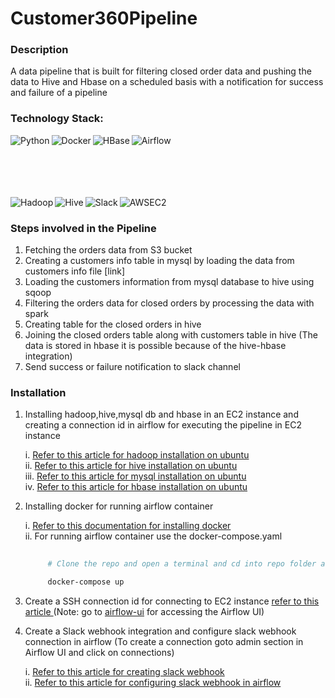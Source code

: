 # Customer360Pipeline

### Description
A data pipeline that is built for filtering closed order data and pushing the data to Hive and Hbase on a scheduled basis with a notification for success and failure of a pipeline
 
### Technology Stack:
<img align="left" alt="Python" src="https://img.shields.io/badge/Python-3776AB?style=for-the-badge&logo=Python&logoColor=white">
<img align="left" alt="Docker" src="https://img.shields.io/badge/Docker-2496ED.svg?style=for-the-badge&logo=Docker&logoColor=white">
<img align="left" alt="HBase" src="https://img.shields.io/badge/HBase-D22128.svg?style=for-the-badge&logo=apache&logoColor=#D22128">
<img align="left" alt="Airflow" src="https://img.shields.io/badge/Apache%20Airflow-017CEE.svg?style=for-the-badge&logo=apacheairflow&logocolor=green">

<br><br><br><br><br>

<img align="left" alt="Hadoop" src="https://img.shields.io/badge/Apache%20Hadoop-66CCFF.svg?style=for-the-badge&logo=Apache-Hadoop&logoColor=black">
<img align="left" alt="Hive" src="https://img.shields.io/badge/Apache%20Hive-FDEE21.svg?style=for-the-badge&logo=Apache-Hive&logoColor=black">
<img align="left" alt="Slack" src="https://img.shields.io/badge/Slack-4A154B.svg?style=for-the-badge&logo=Slack&logoColor=white">


<img align="left" alt="AWSEC2" src="https://img.shields.io/badge/Amazon%20EC2-FF9900.svg?style=for-the-badge&logo=Amazon-EC2&logoColor=white">


<br>

### Steps involved in the Pipeline
   1. Fetching the orders data from S3 bucket
   2. Creating a customers info table in mysql by loading the data from customers info file [link]
   3. Loading the customers information from mysql database to hive using sqoop
   4. Filtering the orders data for closed orders by processing the data with spark
   5. Creating table for the closed orders in hive
   6. Joining the closed orders table along with customers table in hive (The data is stored in hbase it is possible because of the hive-hbase integration)
   7. Send success or failure notification to slack channel


### Installation
   1. Installing hadoop,hive,mysql db and hbase in an EC2 instance and creating a connection id in airflow for executing the pipeline in EC2 instance
      
         i.    <a href="https://www.guru99.com/how-to-install-hadoop.html" >Refer to this article for hadoop installation on ubuntu </a>
         <br>
         ii.   <a href="https://www.guru99.com/installation-configuration-hive-mysql.html">Refer to this article for hive installation on ubuntu </a>
         <br>
         iii.  <a href="https://www.digitalocean.com/community/tutorials/how-to-install-mysql-on-ubuntu-20-04">Refer to this article for mysql installation on ubuntu </a>
         <br>
         iv.   <a href="https://www.guru99.com/hbase-installation-guide.html">Refer to this article for hbase installation on ubuntu</a>
      
   2. Installing docker for running airflow container

         i.   <a href="https://docs.docker.com/engine/install/">Refer to this documentation for installing docker</a>
         <br>
         ii. For running airflow container use the docker-compose.yaml
         ```bash
             
              # Clone the repo and open a terminal and cd into repo folder and run the following command

              docker-compose up
         ```
   
   4. Create a SSH connection id for connecting to EC2 instance <a href="https://docs.aws.amazon.com/mwaa/latest/userguide/samples-ssh.html">refer to this article  </a>
      (Note: go to [airflow-ui](https://localhost:8080) for accessing the Airflow UI)
   5. Create a Slack webhook integration and configure slack webhook connection in airflow (To create a connection goto admin section in Airflow UI and click on connections)
       
         i.   <a href="https://api.slack.com/messaging/webhooks">Refer to this article for creating slack webhook</a><br>
         ii.  <a href="https://airflow.apache.org/docs/apache-airflow-providers-slack/stable/connections/slack-incoming-webhook.html">Refer to this article for configuring slack webhook in airflow</a>
  
  
      
              
